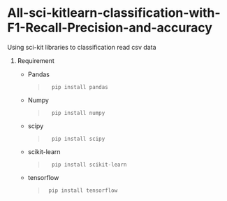 # All-sci-kitlearn-classification-with-F1-Recall-Precision-and-accuracy
Using sci-kit libraries to classification read csv data

<ol>
<li>
<p>Requirement</p>
</li>


<ul>
<li>
<p>Pandas</p>
  <blockquote>
<pre><code>  pip install pandas
</code></pre>
</blockquote>
</li>
<li>
 Numpy 
  <blockquote>
<pre><code>  pip install numpy
</code></pre>
</blockquote>
 </li>
<li>
 scipy
  <blockquote>
<pre><code>  pip install scipy
</code></pre>
</blockquote>
  </li>
<li>
  scikit-learn
    <blockquote>
<pre><code>  pip install scikit-learn
</code></pre>
</blockquote>
  </li>
<li>
  tensorflow
      <blockquote>
<pre><code> pip install tensorflow
</code></pre>
</blockquote>
  </li>
</ul>
</ol>
